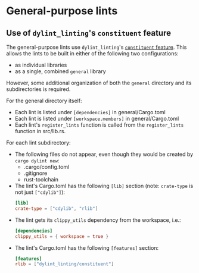 # General-purpose lints

## Use of `dylint_linting`'s `constituent` feature

The general-purpose lints use `dylint_linting`'s [`constituent` feature]. This allows the lints to be built in either of the following two configurations:

- as individual libraries
- as a single, combined `general` library

However, some additional organization of both the `general` directory and its subdirectories is required.

For the general directory itself:

- Each lint is listed under `[dependencies]` in general/Cargo.toml
- Each lint is listed under `[workspace.members]` in general/Cargo.toml
- Each lint's `register_lints` function is called from the `register_lints` function in src/lib.rs.

For each lint subdirectory:

- The following files do not appear, even though they would be created by `cargo dylint new`:
  - .cargo/config.toml
  - .gitignore
  - rust-toolchain
- The lint's Cargo.toml has the following `[lib]` section (note: `crate-type` is not just `["cdylib"]`):
  ```toml
  [lib]
  crate-type = ["cdylib", "rlib"]
  ```
- The lint gets its `clippy_utils` dependency from the workspace, i.e.:
  ```toml
  [dependencies]
  clippy_utils = { workspace = true }
  ```
- The lint's Cargo.toml has the following `[features]` section:
  ```toml
  [features]
  rlib = ["dylint_linting/constituent"]
  ```

[`constituent` feature]: ../../utils/linting/README.md#constituent-feature
